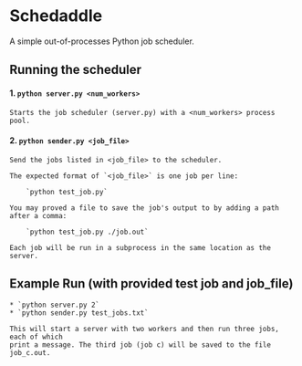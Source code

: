 # Schedaddle

A simple out-of-processes Python job scheduler.

## Running the scheduler

#### 1. `python server.py <num_workers>`

    Starts the job scheduler (server.py) with a <num_workers> process pool.

#### 2. `python sender.py <job_file>`

    Send the jobs listed in <job_file> to the scheduler.

    The expected format of `<job_file>` is one job per line:

        `python test_job.py`

    You may proved a file to save the job's output to by adding a path after a comma:

        `python test_job.py ./job.out`

    Each job will be run in a subprocess in the same location as the server.

## Example Run (with provided test job and job_file)
    * `python server.py 2`
    * `python sender.py test_jobs.txt`

    This will start a server with two workers and then run three jobs, each of which
    print a message. The third job (job c) will be saved to the file job_c.out.
